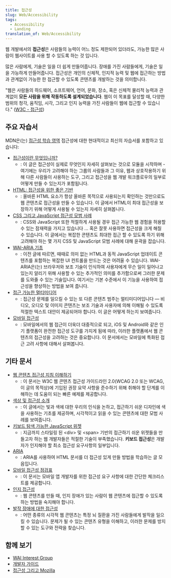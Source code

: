 ```yaml
---
title: 접근성
slug: Web/Accessibility
tags:
  - Accessibility
  - Landing
translation_of: Web/Accessibility
---
```


웹 개발에서의 **접근성**은 사람들의 능력이 어느 정도 제한되어 있더라도, 가능한 많은 사람이 웹사이트를 사용 할 수 있도록 하는 것 입니다.

많은 사람에게, 기술은 일을 더 쉽게 만들어줍니다. 장애를 가진 사람들에게, 기술은 일을 가능하게 만들어줍니다. 접근성은 개인의 신체적, 인지적 능력 및 웹에 접근하는 방법과 관계없이 가능한 한 접근할 수 있도록 콘텐츠를 개발하는 것을 의미합니다.

"웹은 사람들의 하드웨어, 소프트웨어, 언어, 문화, 장소, 혹은 신체적 물리적 능력과 관계없이 **모든 사람을 위해 작동하도록 설계되었습니다**. 웹이 이 목표를 달성할 때, 다양한 범위의 청각, 움직임, 시각, 그리고 인지 능력을 가진 사람들이 웹에 접근할 수 있습니다." ([W3C - 접근성](https://www.w3.org/standards/webdesign/accessibility))

## 주요 자습서

MDN은(는) [접근성 학습 영역](/ko/docs/Learn/Accessibility) 접근성에 대한 현대적이고 최신의 자습서를 포함하고 있습니다:

- [접근성이란 무엇입니까?](/ko/docs/Learn/Accessibility/What_is_accessibility)
  - : 이 글은 접근성이 실제로 무엇인지 자세히 살펴보는 것으로 모듈을 시작하며 - 여기에는 우리가 고려해야 하는 그룹의 사람들과 그 이유, 웹과 상호작용하기 위해 다른 사람들이 사용하는 도구, 그리고 접근성을 웹 개발 워크플로우의 일부로 어떻게 만들 수 있는지가 포함됩니다.
- [HTML: 접근성을 위한 좋은 기반](/ko/docs/Learn/Accessibility/HTML)
  - : 올바른 HTML 요소가 항상 올바른 목적으로 사용되는지 확인하는 것만으로도 웹 콘텐츠로 접근성을 만들 수 있습니다. 이 글에서 HTML이 최대 접근성을 보장하기 위해 어떻게 사용될 수 있는지 자세히 살펴봅니다.
- [CSS 그리고 JavaScript 접근성 모범 사례](/ko/docs/Learn/Accessibility/CSS_and_JavaScript)
  - : CSS와 JavaScript 또한 적절하게 사용될 경우 접근 가능한 웹 경험을 허용할 수 있는 잠재력을 가지고 있습니다 ... 혹은 잘못 사용하면 접근성을 크게 해칠 수 있습니다. 이 글에서는 복잡한 콘텐츠도 최대한 접근 할 수 있도록 하기 위해 고려해야 하는 몇 가지 CSS 및 JavaScript 모범 사례에 대해 윤곽을 잡습니다.
- [WAI-ARIA 기초](/ko/docs/Learn/Accessibility/WAI-ARIA_basics)
  - : 이전 글에 따르면, 때때로 의미 없는 HTML과 동적 JavaScript 업데이트 콘텐츠를 포함하는 복잡한 UI 컨트롤을 만드는 것은 어려울 수 있습니다. WAI-ARIA은(는) 브라우저와 보조 기술이 인식하여 사용자에게 무슨 일이 일어나고 있는지 알리기 위해 사용할 수 있는 추가적인 의미를 추가함으로써 그러한 문제를 도와줄 수 있는 기술입니다. 여기서는 기본 수준에서 이 기능을 사용하여 접근성을 향상하는 방법을 보여 줍니다.
- [접근 가능한 멀티미디어](/ko/docs/Learn/Accessibility/Multimedia)
  - : 접근성 문제를 일으킬 수 있는 또 다른 콘텐츠 범주는 멀티미디어입니다 — 비디오, 오디오 및 이미지 콘텐츠는 보조 기술과 사용자에 의해 이해될 수 있도록 적절한 텍스트 대안이 제공되어야 합니다. 이 글은 어떻게 하는지 보여줍니다.
- [모바일 접근성](/ko/docs/Learn/Accessibility/Mobile)
  - : 모바일에서의 웹 접근이 더욱더 대중적으로 되고, iOS 및 Android와 같은 인기 플랫폼이 완전한 접근성 도구를 가지게 됨에 따라, 이러한 플랫폼에서 웹 콘텐츠의 접근성을 고려하는 것은 중요합니다. 이 문서에서는 모바일에 특화된 접근 고려 사항에 대해서 살펴봅니다.

## 기타 문서

- [웹 콘텐츠 접근성 지침 이해하기](/ko/docs/Web/Accessibility/Understanding_WCAG)
  - : 이 문서는 W3C 웹 콘텐츠 접근성 가이드라인 2.0(WCAG 2.0 또는 WCAG, 이 글의 목적상)에 기입된 권장 요약 사항을 준수하기 위해 취해야 할 단계를 이해하는 데 도움이 되는 빠른 예제를 제공합니다.
- [색상 및 접근성 소개](/ko/docs/Web/Accessibility/Understanding_Colors_and_Luminance)
  - : 이 글에서는 빛과 색에 대한 우리의 인식을 논하고, 접근하기 쉬운 디자인에 색을 사용하는 기초를 제공하며, 시각적이고 읽을 수 있는 콘텐츠에 대한 모범 사례를 보여줍니다.
- [키보드 탐색 가능한 JavaScript 위젯](/ko/docs/Web/Accessibility/Keyboard-navigable_JavaScript_widgets)
  - : 지금까지 스타일링 된 &lt;div&gt; 및 &lt;span&gt; 기반의 접근하기 쉬운 위젯들을 만들고자 하는 웹 개발자들은 적절한 기술이 부족했습니다. **키보드 접근성**은 개발자가 인지해야 할 최소 접근성 요구사항의 일부입니다.
- [ARIA](/ko/docs/Web/Accessibility/ARIA)
  - : ARIA를 사용하여 HTML 문서를 더 접근성 있게 만들 방법을 학습하는 글 모음입니다.
- [모바일 접근성 점검표](/ko/docs/Web/Accessibility/Mobile_accessibility_checklist)
  - : 이 문서는 모바일 앱 개발자를 위한 접근성 요구 사항에 대한 간단한 체크리스트를 제공합니다.
- [인지 접근성](/ko/docs/Web/Accessibility/Cognitive_accessibility)
  - : 웹 콘텐츠를 만들 때, 인지 장애가 있는 사람이 웹 콘텐츠에 접근할 수 있도록 하는 방법을 숙지해야 합니다.
- [발작 장애에 대한 접근성](/ko/docs/Web/Accessibility/Seizure_disorders)
  - : 어떤 종류의 시각적 웹 콘텐츠는 특정 뇌 질환을 가진 사람들에게 발작을 일으킬 수 있습니다. 문제가 될 수 있는 콘텐츠 유형을 이해하고, 이러한 문제를 방지할 수 있는 도구와 전략을 찾습니다.

## 함께 보기

- [WAI Interest Group](https://www.w3.org/WAI/IG/)
- [개발자 가이드](/ko/docs/Web/Guide)
- [접근성 그리고 Mozilla](/ko/docs/Mozilla/Accessibility)
